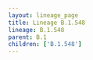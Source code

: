 ```yaml
---
layout: lineage_page
title: Lineage B.1.548
lineage: B.1.548
parent: B.1
children: ['B.1.548']
---
```

